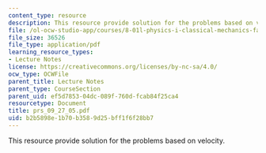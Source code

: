 ```yaml
---
content_type: resource
description: This resource provide solution for the problems based on velocity.
file: /ol-ocw-studio-app/courses/8-01l-physics-i-classical-mechanics-fall-2005/b2b5898e1b70b3589d25bff1f6f28bb7_prs_09_27_05.pdf
file_size: 36526
file_type: application/pdf
learning_resource_types:
- Lecture Notes
license: https://creativecommons.org/licenses/by-nc-sa/4.0/
ocw_type: OCWFile
parent_title: Lecture Notes
parent_type: CourseSection
parent_uid: ef5d7853-04dc-089f-760d-fcab84f25ca4
resourcetype: Document
title: prs_09_27_05.pdf
uid: b2b5898e-1b70-b358-9d25-bff1f6f28bb7
---
```

This resource provide solution for the problems based on velocity.
